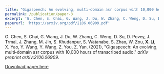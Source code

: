 ```yaml
---
title: "Gigaspeech: An evolving, multi-domain asr corpus with 10,000 hours of transcribed audio"
permalink: /publication/paper-3
excerpt: 'G. Chen, S. Chai, G. Wang, J. Du, W. Zhang, C. Weng, D. Su, D. Povey, J. Trmal, J. Zhang, M. Jin, S. Khudanpur, S. Watanabe, S. Zhao, W. Zou, <strong>X. Li</strong>, X. Yao, Y. Wang, Y. Wang, Z. You, Z. Yan, (2021), &quot;Gigaspeech: An evolving, multi-domain asr corpus with 10,000 hours of transcribed audio.&quot; <i>arXiv preprint arXiv:2106.06909</i>.'
paperurl: 'https://arxiv.org/pdf/2106.06909.pdf'
---
```

G. Chen, S. Chai, G. Wang, J. Du, W. Zhang, C. Weng, D. Su, D. Povey, J. Trmal, J. Zhang, M. Jin, S. Khudanpur, S. Watanabe, S. Zhao, W. Zou, <strong>X. Li</strong>, X. Yao, Y. Wang, Y. Wang, Z. You, Z. Yan, (2021), "Gigaspeech: An evolving, multi-domain asr corpus with 10,000 hours of transcribed audio." <i>arXiv preprint arXiv:2106.06909</i>.

[Download paper here](https://arxiv.org/pdf/2106.06909.pdf)

